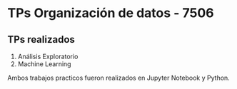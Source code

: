 # TPs Organización de datos - 7506

## TPs realizados
1. Análisis Exploratorio
2. Machine Learning

Ambos trabajos practicos fueron realizados en Jupyter Notebook y Python.

